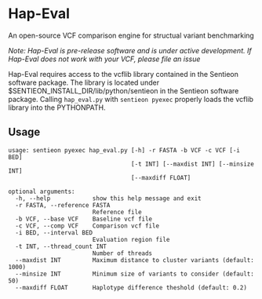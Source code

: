 # Hap-Eval
An open-source VCF comparison engine for structual variant benchmarking

*Note: Hap-Eval is pre-release software and is under active development. If Hap-Eval does
not work with your VCF, please file an issue* 

Hap-Eval requires access to the vcflib library contained in the Sentieon
software package. The library is located under
$SENTIEON_INSTALL_DIR/lib/python/sentieon in the Sentieon software package.
Calling `hap_eval.py` with `sentieon pyexec` properly loads the vcflib library
into the PYTHONPATH.

## Usage
```
usage: sentieon pyexec hap_eval.py [-h] -r FASTA -b VCF -c VCF [-i BED]
                                   [-t INT] [--maxdist INT] [--minsize INT]
                                   [--maxdiff FLOAT]

optional arguments:
  -h, --help            show this help message and exit
  -r FASTA, --reference FASTA
                        Reference file
  -b VCF, --base VCF    Baseline vcf file
  -c VCF, --comp VCF    Comparison vcf file
  -i BED, --interval BED
                        Evaluation region file
  -t INT, --thread_count INT
                        Number of threads
  --maxdist INT         Maximum distance to cluster variants (default: 1000)
  --minsize INT         Minimum size of variants to consider (default: 50)
  --maxdiff FLOAT       Haplotype difference theshold (default: 0.2)
```

